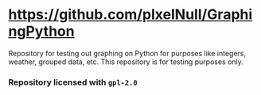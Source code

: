 # https://github.com/plxelNull/GraphingPython
Repository for testing out graphing on Python for purposes like integers, weather, grouped data, etc.
This repository is for testing purposes only.
### Repository licensed with `gpl-2.0`
